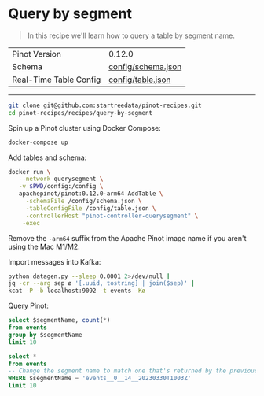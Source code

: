 # Query by segment

> In this recipe we'll learn how to query a table by segment name.

<table>
  <tr>
    <td>Pinot Version</td>
    <td>0.12.0</td>
  </tr>
  <tr>
    <td>Schema</td>
    <td><a href="config/schema.json">config/schema.json</a></td>
  </tr>
    <tr>
    <td>Real-Time Table Config</td>
    <td><a href="config/table.json">config/table.json</a></td>
  </tr>
</table>

<!-- This is the code for the following recipe: https://dev.startree.ai/docs/pinot/recipes/upserts-full -->

***

```bash
git clone git@github.com:startreedata/pinot-recipes.git
cd pinot-recipes/recipes/query-by-segment
```

Spin up a Pinot cluster using Docker Compose:

```bash
docker-compose up
```

Add tables and schema:

```bash
docker run \
   --network querysegment \
   -v $PWD/config:/config \
   apachepinot/pinot:0.12.0-arm64 AddTable \
     -schemaFile /config/schema.json \
     -tableConfigFile /config/table.json \
     -controllerHost "pinot-controller-querysegment" \
    -exec
```

Remove the `-arm64` suffix from the Apache Pinot image name if you aren't using the Mac M1/M2.

Import messages into Kafka:

```bash
python datagen.py --sleep 0.0001 2>/dev/null |
jq -cr --arg sep ø '[.uuid, tostring] | join($sep)' |
kcat -P -b localhost:9092 -t events -Kø
```

Query Pinot:

```sql
select $segmentName, count(*)
from events
group by $segmentName
limit 10
```


```sql
select *
from events
-- Change the segment name to match one that's returned by the previous query
WHERE $segmentName = 'events__0__14__20230330T1003Z'
limit 10
```
